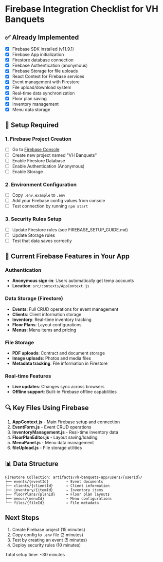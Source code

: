 # Firebase Integration Checklist for VH Banquets

## ✅ Already Implemented

- [x] Firebase SDK installed (v11.9.1)
- [x] Firebase App initialization
- [x] Firestore database connection
- [x] Firebase Authentication (anonymous)
- [x] Firebase Storage for file uploads
- [x] React Context for Firebase services
- [x] Event management with Firestore
- [x] File upload/download system
- [x] Real-time data synchronization
- [x] Floor plan saving
- [x] Inventory management
- [x] Menu data storage

## 🔧 Setup Required

### 1. Firebase Project Creation

- [ ] Go to [Firebase Console](https://console.firebase.google.com/)
- [ ] Create new project named "VH Banquets"
- [ ] Enable Firestore Database
- [ ] Enable Authentication (Anonymous)
- [ ] Enable Storage

### 2. Environment Configuration

- [ ] Copy `.env.example` to `.env`
- [ ] Add your Firebase config values from console
- [ ] Test connection by running `npm start`

### 3. Security Rules Setup

- [ ] Update Firestore rules (see FIREBASE_SETUP_GUIDE.md)
- [ ] Update Storage rules
- [ ] Test that data saves correctly

## 🚀 Current Firebase Features in Your App

### Authentication

- **Anonymous sign-in**: Users automatically get temp accounts
- **Location**: `src/contexts/AppContext.js`

### Data Storage (Firestore)

- **Events**: Full CRUD operations for event management
- **Clients**: Client information storage
- **Inventory**: Real-time inventory tracking
- **Floor Plans**: Layout configurations
- **Menus**: Menu items and pricing

### File Storage

- **PDF uploads**: Contract and document storage
- **Image uploads**: Photos and media files
- **Metadata tracking**: File information in Firestore

### Real-time Features

- **Live updates**: Changes sync across browsers
- **Offline support**: Built-in Firebase offline capabilities

## 🔍 Key Files Using Firebase

1. **AppContext.js** - Main Firebase setup and connection
2. **EventForm.js** - Event CRUD operations
3. **InventoryManagement.js** - Real-time inventory data
4. **FloorPlanEditor.js** - Layout saving/loading
5. **MenuPanel.js** - Menu data management  
6. **fileUpload.js** - File storage utilities

## 📊 Data Structure

```text
Firestore Collection: artifacts/vh-banquets-app/users/{userId}/
├── events/{eventId}        → Event documents
├── clients/{clientId}      → Client information
├── inventory/{itemId}      → Inventory items
├── floorPlans/{planId}     → Floor plan layouts
├── menus/{menuId}          → Menu configurations
└── files/{fileId}          → File metadata
```

## Next Steps

1. Create Firebase project (15 minutes)
2. Copy config to `.env` file (2 minutes)
3. Test by creating an event (5 minutes)
4. Deploy security rules (10 minutes)

Total setup time: ~30 minutes
